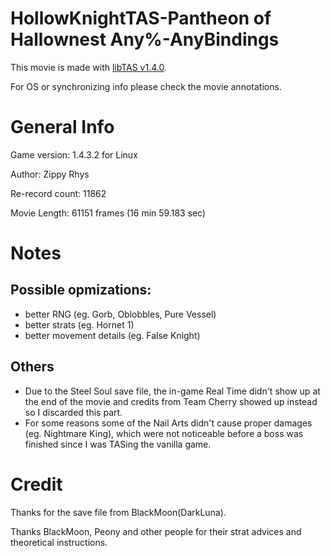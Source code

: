 # HollowKnightTAS-Pantheon of Hallownest Any%-AnyBindings

This movie is made with [libTAS v1.4.0](https://github.com/clementgallet/libTAS).

For OS or synchronizing info please check the movie annotations.

# General Info

Game version: 1.4.3.2 for Linux

Author: Zippy Rhys

Re-record count: 11862

Movie Length: 61151 frames (16 min 59.183 sec)

# Notes

## Possible opmizations: 

* better RNG (eg. Gorb, Oblobbles, Pure Vessel)
* better strats (eg. Hornet 1)
* better movement details (eg. False Knight)

## Others

* Due to the Steel Soul save file, the in-game Real Time didn't show up at the end of the movie and credits from Team Cherry showed up instead so I discarded this part.
* For some reasons some of the Nail Arts didn't cause proper damages (eg. Nightmare King), which were not noticeable before a boss was finished since I was TASing the vanilla game.

# Credit

Thanks for the save file from BlackMoon(DarkLuna).

Thanks BlackMoon, Peony and other people for their strat advices and theoretical instructions.
